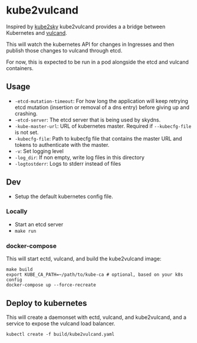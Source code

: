 # kube2vulcand

Inspired by [kube2sky](https://github.com/kubernetes/kubernetes/blob/master/cluster/addons/dns/kube2sky/kube2sky.go)
kube2vulcand provides a a bridge between Kubernetes and [vulcand](http://vulcand.io). 

This will watch the kubernetes API for changes in Ingresses and then publish those changes to 
vulcand through etcd.
                        
For now, this is expected to be run in a pod alongside the etcd and vulcand containers.

## Usage

* `-etcd-mutation-timeout`: For how long the application will keep retrying etcd mutation (insertion or removal of a dns entry) before giving up and crashing.
* `-etcd-server`: The etcd server that is being used by skydns.
* `-kube-master-url`: URL of kubernetes master. Required if `--kubecfg-file` is not set.
* `-kubecfg-file`: Path to kubecfg file that contains the master URL and tokens to authenticate with the master.
* `-v`: Set logging level
* `-log_dir`: If non empty, write log files in this directory
* `-logtostderr`: Logs to stderr instead of files
                        
## Dev

* Setup the default kubernetes config file.

### Locally

* Start an etcd server
* `make run`

### docker-compose

This will start ectd, vulcand, and build the kube2vulcand image:

    make build
    export KUBE_CA_PATH=~/path/to/kube-ca # optional, based on your k8s config
    docker-compose up --force-recreate

## Deploy to kubernetes

This will create a daemonset with ectd, vulcand, and kube2vulcand, and a service to expose
the vulcand load balancer.

    kubectl create -f build/kube2vulcand.yaml